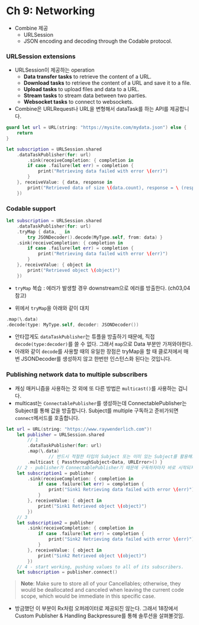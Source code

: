 # Ch 9: Networking

- Combine 제공
  - URLSession
  - JSON encoding and decoding through the Codable protocol.



### URLSession extensions

- URLSession이 제공하는 operation
  - **Data transfer tasks** to retrieve the content of a URL.
  - **Download tasks** to retrieve the content of a URL and save it to a file.
  - **Upload tasks** to upload files and data to a URL.
  - **Stream tasks** to stream data between two parties.
  - **Websocket tasks** to connect to websockets.
- Combine은 URLRequest나 URL을 변형해서 dataTask를 하는 API를 제공합니다.

```swift
guard let url = URL(string: "https://mysite.com/mydata.json") else {
    return
}

let subscription = URLSession.shared
    .dataTaskPublisher(for: url) 
		.sink(receiveCompletion: { completion in
        if case .failure(let err) = completion {
            print("Retrieving data failed with error \(err)")
        }
    }, receiveValue: { data, response in
        print("Retrieved data of size \(data.count), response = \ (response)")
    })
```



### Codable support

```swift
let subscription = URLSession.shared
    .dataTaskPublisher(for: url)
    .tryMap { data, _ in
        try JSONDecoder().decode(MyType.self, from: data) }
    .sink(receiveCompletion: { completion in 
        if case .failure(let err) = completion {
        	print("Retrieving data failed with error \(err)")
        }
    }, receiveValue: { object in
        print("Retrieved object \(object)")
    })
```

- `tryMap` 복습 : 에러가 발생할 경우 downstream으로 에러를 방출한다. (ch03,04 참고)

- 위에서 `tryMap`을 아래와 같이 대치

```swift
.map(\.data)
.decode(type: MyType.self, decoder: JSONDecoder())
```

- 안타깝게도 `dataTaskPublisher`는 튜플을 방출하기 때문에, 직접 `decode(type:decoder)`를 쓸 수 없다. 그래서 `map`으로 Data 부분만 가져와야한다.
- 아래와 같이 `decode`를 사용할 때의 유일한 장점은 tryMap을 할 때 클로저에서 매번 JSONDecoder를 생성하지 않고 한번만 인스턴스화 된다는 것입니다.



### Publishing network data to multiple subscribers

- 캐싱 매커니즘을 사용하는 것 외에 또 다른 방법은 `multicast()`를 사용하는 겁니다.
- multicast는 `ConnectablePublisher`를 생성하는데 ConnectablePublisher는 Subject를 통해 값을 방출합니다. Subject를 multiple 구독하고 준비가되면 `connect`메서드를 호출합니다.

```swift
let url = URL(string: "https://www.raywenderlich.com")!
    let publisher = URLSession.shared
        // 1
        .dataTaskPublisher(for: url)
        .map(\.data)
				// 반드시 적절한 타입의 Subject 또는 이미 있는 Subject를 활용해도 된다.
        .multicast { PassthroughSubject<Data, URLError>() }
    // 2 - publisher가 ConnectablePublisher기 때문에 구독하자마자 바로 시작되지 않는다.
    let subscription1 = publisher
        .sink(receiveCompletion: { completion in
            if case .failure(let err) = completion {
                print("Sink1 Retrieving data failed with error \(err)")
            }
        }, receiveValue: { object in
            print("Sink1 Retrieved object \(object)")
        })
    // 3
    let subscription2 = publisher
        .sink(receiveCompletion: { completion in
            if case .failure(let err) = completion {
                print("Sink2 Retrieving data failed with error \(err)")
            }
        }, receiveValue: { object in
            print("Sink2 Retrieved object \(object)")
        })
    // 4 - start working, pushing values to all of its subscribers.
    let subscription = publisher.connect()
```



> **Note**: Make sure to store all of your Cancellables; otherwise, they would be deallocated and canceled when leaving the current code scope, which would be immediate in this specific case.

- 방금했던 이 부분이 Rx처럼 오퍼레이터로 제공되진 않는다. 그래서 18장에서 Custom Publisher & Handling Backpressure를 통해 솔루션을 살펴볼것임.